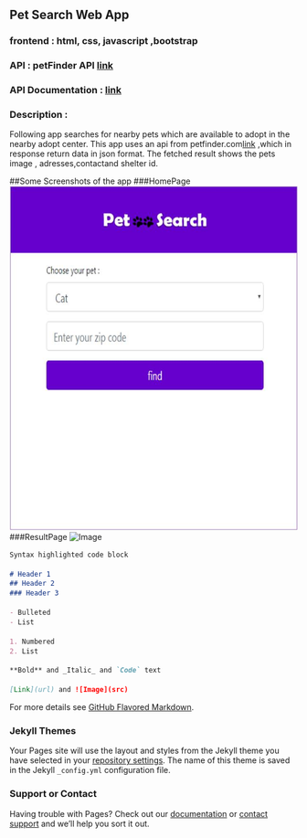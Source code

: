 ## Pet Search Web App 


### frontend : html, css, javascript ,bootstrap
### API : petFinder API [link](https://www.petfinder.com/developers/api-key)
### API Documentation : [link](https://www.petfinder.com/developers/api-docs) 




### Description :

Following app searches for nearby pets which are available to adopt in the nearby adopt center. This app uses an api from petfinder.com[link](https://www.petfinder.com) ,which in response return data in json format.
The fetched result shows the pets image , adresses,contactand shelter id.

##Some Screenshots of the app
###HomePage
![Image](https://github.com/GaneshSrambikal/Pet-Search-web-app/blob/master/ss_home.jpg)
###ResultPage
![Image]()
```markdown
Syntax highlighted code block

# Header 1
## Header 2
### Header 3

- Bulleted
- List

1. Numbered
2. List

**Bold** and _Italic_ and `Code` text

[Link](url) and ![Image](src)
```

For more details see [GitHub Flavored Markdown](https://guides.github.com/features/mastering-markdown/).

### Jekyll Themes

Your Pages site will use the layout and styles from the Jekyll theme you have selected in your [repository settings](https://github.com/GaneshSrambikal/Pet-Search-web-app/settings). The name of this theme is saved in the Jekyll `_config.yml` configuration file.

### Support or Contact

Having trouble with Pages? Check out our [documentation](https://help.github.com/categories/github-pages-basics/) or [contact support](https://github.com/contact) and we’ll help you sort it out.
